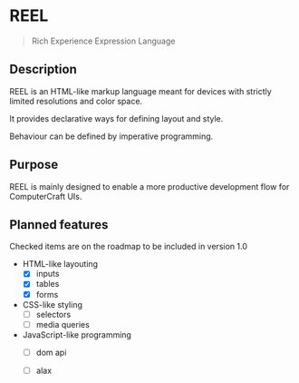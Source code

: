 # REEL
> Rich Experience Expression Language

## Description

REEL is an HTML-like markup language meant for devices with strictly limited resolutions and color space.

It provides declarative ways for defining layout and style.

Behaviour can be defined by imperative programming.

## Purpose

REEL is mainly designed to enable a more productive development flow for ComputerCraft UIs.

## Planned features

Checked items are on the roadmap to be included in version 1.0

- HTML-like layouting
    - [x] inputs
    - [x] tables
    - [x] forms
- CSS-like styling
    - [ ] selectors
    - [ ] media queries
- JavaScript-like programming
    - [ ] dom api
    - [ ] alax

